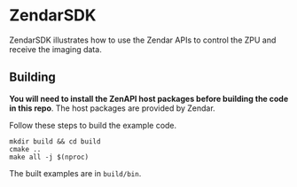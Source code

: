 # ZendarSDK

ZendarSDK illustrates how to use the Zendar APIs to control the ZPU and receive
the imaging data.

## Building

**You will need to install the ZenAPI host packages before building
the code in this repo**. The host packages are provided by Zendar.

Follow these steps to build the example code.

```
mkdir build && cd build
cmake ..
make all -j $(nproc)
```

The built examples are in `build/bin`.
